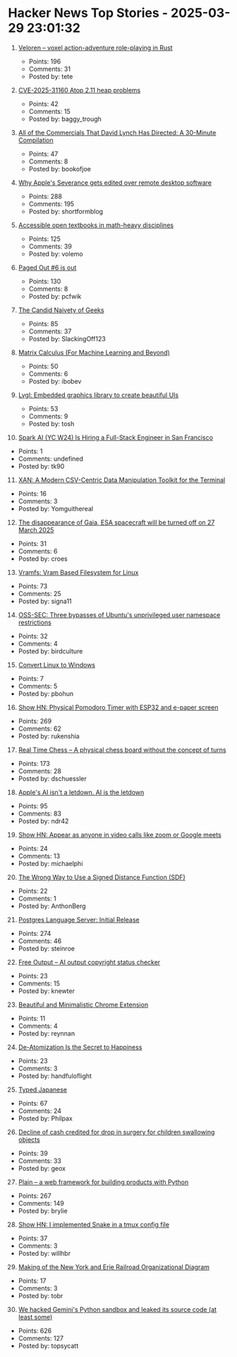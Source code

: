 # Hacker News Top Stories - 2025-03-29 23:01:32

1. [Veloren – voxel action-adventure role-playing in Rust](https://veloren.net/)
   - Points: 196
   - Comments: 31
   - Posted by: tete

2. [CVE-2025-31160 Atop 2.11 heap problems](https://openwall.com/lists/oss-security/2025/03/29/1)
   - Points: 42
   - Comments: 15
   - Posted by: baggy_trough

3. [All of the Commercials That David Lynch Has Directed: A 30-Minute Compilation](https://www.openculture.com/2018/07/watch-commercials-david-lynch-directed-big-30-minute-compilation.html)
   - Points: 47
   - Comments: 8
   - Posted by: bookofjoe

4. [Why Apple's Severance gets edited over remote desktop software](https://tedium.co/2025/03/29/severance-apple-remote-editing-weirdness/)
   - Points: 288
   - Comments: 195
   - Posted by: shortformblog

5. [Accessible open textbooks in math-heavy disciplines](https://richardzach.org/2025/03/accessible-open-textbooks-in-math-heavy-disciplines/)
   - Points: 125
   - Comments: 39
   - Posted by: volemo

6. [Paged Out #6 is out](https://pagedout.institute/?page=blog.php#entry-2025-03-29)
   - Points: 130
   - Comments: 8
   - Posted by: pcfwik

7. [The Candid Naivety of Geeks](https://ploum.net/2025-03-28-geeks-naivety.html)
   - Points: 85
   - Comments: 37
   - Posted by: SlackingOff123

8. [Matrix Calculus (For Machine Learning and Beyond)](https://arxiv.org/abs/2501.14787)
   - Points: 50
   - Comments: 6
   - Posted by: ibobev

9. [Lvgl: Embedded graphics library to create beautiful UIs](https://github.com/lvgl/lvgl)
   - Points: 53
   - Comments: 9
   - Posted by: tosh

10. [Spark AI (YC W24) Is Hiring a Full-Stack Engineer in San Francisco](https://www.ycombinator.com/companies/spark/jobs/kDeJlPK-software-engineer-full-stack)
   - Points: 1
   - Comments: undefined
   - Posted by: tk90

11. [XAN: A Modern CSV-Centric Data Manipulation Toolkit for the Terminal](https://github.com/medialab/xan)
   - Points: 16
   - Comments: 3
   - Posted by: Yomguithereal

12. [The disappearance of Gaia, ESA spacecraft will be turned off on 27 March 2025](https://www.cosmos.esa.int/web/gaia/news)
   - Points: 31
   - Comments: 6
   - Posted by: croes

13. [Vramfs: Vram Based Filesystem for Linux](https://github.com/Overv/vramfs)
   - Points: 73
   - Comments: 25
   - Posted by: signa11

14. [OSS-SEC: Three bypasses of Ubuntu's unprivileged user namespace restrictions](https://seclists.org/oss-sec/2025/q1/253)
   - Points: 32
   - Comments: 4
   - Posted by: birdculture

15. [Convert Linux to Windows](https://philipbohun.com/blog/0007.html)
   - Points: 7
   - Comments: 5
   - Posted by: pbohun

16. [Show HN: Physical Pomodoro Timer with ESP32 and e-paper screen](https://github.com/Rukenshia/pomodoro)
   - Points: 269
   - Comments: 62
   - Posted by: rukenshia

17. [Real Time Chess – A physical chess board without the concept of turns](https://github.com/misprit7/real-time-chess)
   - Points: 173
   - Comments: 28
   - Posted by: dschuessler

18. [Apple's AI isn't a letdown. AI is the letdown](https://www.cnn.com/2025/03/27/tech/apple-ai-artificial-intelligence/index.html)
   - Points: 95
   - Comments: 83
   - Posted by: ndr42

19. [Show HN: Appear as anyone in video calls like zoom or Google meets](https://www.phazr.ai/)
   - Points: 24
   - Comments: 13
   - Posted by: michaelphi

20. [The Wrong Way to Use a Signed Distance Function (SDF)](https://winterbloed.be/the-wrong-way-to-use-a-signed-distance-function/)
   - Points: 22
   - Comments: 1
   - Posted by: AnthonBerg

21. [Postgres Language Server: Initial Release](https://github.com/supabase-community/postgres-language-server)
   - Points: 274
   - Comments: 46
   - Posted by: steinroe

22. [Free Output – AI output copyright status checker](https://freeoutput.org/)
   - Points: 23
   - Comments: 15
   - Posted by: knewter

23. [Beautiful and Minimalistic Chrome Extension](https://lofitab.com/)
   - Points: 11
   - Comments: 4
   - Posted by: reynnan

24. [De-Atomization Is the Secret to Happiness](https://www.nateliason.com/blog/de-atomization-is-the-secret-to-happiness)
   - Points: 23
   - Comments: 3
   - Posted by: handfuloflight

25. [Typed Japanese](https://github.com/typedgrammar/typed-japanese)
   - Points: 67
   - Comments: 24
   - Posted by: Philpax

26. [Decline of cash credited for drop in surgery for children swallowing objects](https://www.theguardian.com/society/2025/mar/28/decline-of-cash-credited-for-drop-in-nhs-surgery-for-children-swallowing-objects)
   - Points: 39
   - Comments: 33
   - Posted by: geox

27. [Plain – a web framework for building products with Python](https://plainframework.com/)
   - Points: 267
   - Comments: 149
   - Posted by: brylie

28. [Show HN: I implemented Snake in a tmux config file](https://willhbr.net/2025/03/20/snakes-in-a-pane/)
   - Points: 37
   - Comments: 3
   - Posted by: willhbr

29. [Making of the New York and Erie Railroad Organizational Diagram](https://www.c82.net/blog/?id=98)
   - Points: 17
   - Comments: 3
   - Posted by: tobr

30. [We hacked Gemini's Python sandbox and leaked its source code (at least some)](https://www.landh.tech/blog/20250327-we-hacked-gemini-source-code/)
   - Points: 626
   - Comments: 127
   - Posted by: topsycatt

